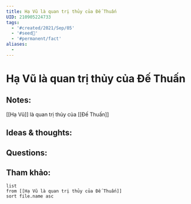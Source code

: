 ```yaml
---
title: Hạ Vũ là quan trị thủy của Đế Thuấn
UID: 210905224733
tags:
  - '#created/2021/Sep/05'
  - '#seed🥜'
  - '#permanent/fact'
aliases:
  - 
---
```

# Hạ Vũ là quan trị thủy của Đế Thuấn

## Notes:
[[Hạ Vũ]] là quan trị thủy của [[Đế Thuấn]]

## Ideas & thoughts:

## Questions:


## Tham khảo:
```dataview
list
from [[Hạ Vũ là quan trị thủy của Đế Thuấn]]
sort file.name asc
```